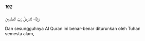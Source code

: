 ##### 192

<span class="ayah">وَإِنَّهُۥ لَتَنزِيلُ رَبِّ ٱلْعَٰلَمِينَ</span>

<span class="ayah_translation">Dan sesungguhnya Al Quran ini benar-benar diturunkan oleh Tuhan semesta alam,</span>

